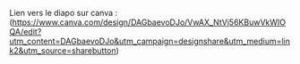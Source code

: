 Lien vers le diapo sur canva : (https://www.canva.com/design/DAGbaevoDJo/VwAX_NtVj56KBuwVkWIOQA/edit?utm_content=DAGbaevoDJo&utm_campaign=designshare&utm_medium=link2&utm_source=sharebutton)
